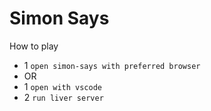 # Simon Says

How to play
- 1 `open simon-says with preferred browser`
- OR
- 1 `open with vscode`
- 2 `run liver server`
